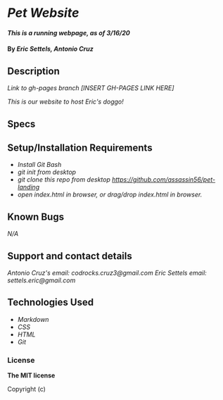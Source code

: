 # _Pet Website_

#### _This is a running webpage, as of 3/16/20_

#### By _**Eric Settels, Antonio Cruz**_

## Description

_Link to gh-pages branch_ _[INSERT GH-PAGES LINK HERE]_

_This is our website to host Eric's doggo!_

## Specs

## Setup/Installation Requirements

- _Install Git Bash_
- _git init from desktop_
- _git clone this repo from desktop https://github.com/assassin56/pet-landing_
- _open index.html in browser, or drag/drop index.html in browser._

## Known Bugs

_N/A_

## Support and contact details

_Antonio Cruz's email:_ _codrocks.cruz3@gmail.com_ _Eric Settels email:_ _settels.eric@gmail.com_

## Technologies Used

- _Markdown_
- _CSS_
- _HTML_
- _Git_

### License

**The MIT license**

Copyright (c)
